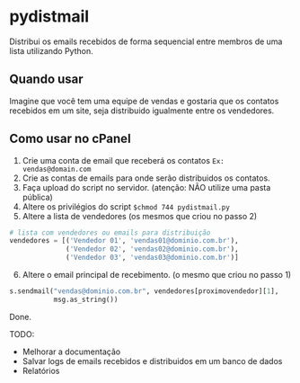 # pydistmail
Distribui os emails recebidos de forma sequencial entre membros de uma lista 
utilizando Python.

Quando usar
-----------
Imagine que você tem uma equipe de vendas e gostaria que os 
contatos recebidos em um site, seja distribuido igualmente entre os vendedores.

Como usar no cPanel
-------------------

1. Crie uma conta de email que receberá os contatos ```Ex: vendas@domain.com```
2. Crie as contas de emails para onde serão distribuidos os contatos.
3. Faça upload do script no servidor. (atenção: NÃO utilize uma pasta pública)
4. Altere os privilégios do script `$chmod 744 pydistmail.py`
5. Altere a lista de vendedores (os mesmos que criou no passo 2)

```python
# lista com vendedores ou emails para distribuição
vendedores = [('Vendedor 01', 'vendas01@dominio.com.br'),
              ('Vendedor 02', 'vendas02@dominio.com.br'),
              ('Vendedor 03', 'vendas03@dominio.com.br')]
```

6. Altere o email principal de recebimento. (o mesmo que criou no passo 1)

```python
s.sendmail("vendas@dominio.com.br", vendedores[proximovendedor][1],
           msg.as_string())
```

Done.

TODO:
* Melhorar a documentação
* Salvar logs de emails recebidos e distribuidos em um banco de dados
* Relatórios





